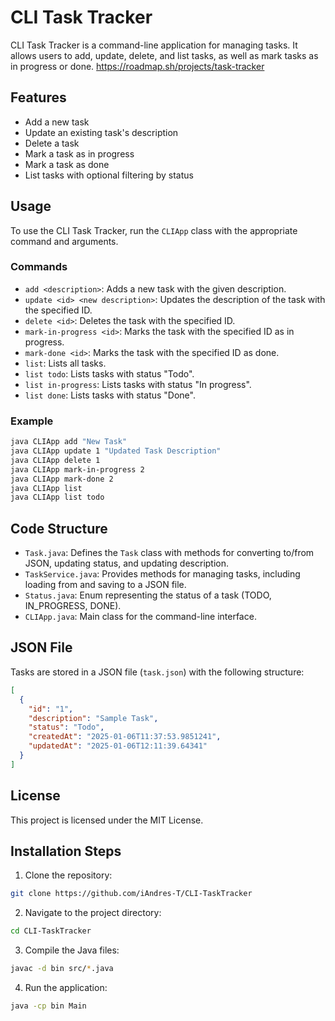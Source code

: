 # CLI Task Tracker

CLI Task Tracker is a command-line application for managing tasks. It allows users to add, update, delete, and list tasks, as well as mark tasks as in progress or done.
https://roadmap.sh/projects/task-tracker

## Features

- Add a new task
- Update an existing task's description
- Delete a task
- Mark a task as in progress
- Mark a task as done
- List tasks with optional filtering by status

## Usage

To use the CLI Task Tracker, run the `CLIApp` class with the appropriate command and arguments.

### Commands

- `add <description>`: Adds a new task with the given description.
- `update <id> <new description>`: Updates the description of the task with the specified ID.
- `delete <id>`: Deletes the task with the specified ID.
- `mark-in-progress <id>`: Marks the task with the specified ID as in progress.
- `mark-done <id>`: Marks the task with the specified ID as done.
- `list`: Lists all tasks.
- `list todo`: Lists tasks with status "Todo".
- `list in-progress`: Lists tasks with status "In progress".
- `list done`: Lists tasks with status "Done".

### Example

```sh
java CLIApp add "New Task"
java CLIApp update 1 "Updated Task Description"
java CLIApp delete 1
java CLIApp mark-in-progress 2
java CLIApp mark-done 2
java CLIApp list
java CLIApp list todo
```

## Code Structure

- `Task.java`: Defines the `Task` class with methods for converting to/from JSON, updating status, and updating description.
- `TaskService.java`: Provides methods for managing tasks, including loading from and saving to a JSON file.
- `Status.java`: Enum representing the status of a task (TODO, IN_PROGRESS, DONE).
- `CLIApp.java`: Main class for the command-line interface.

## JSON File

Tasks are stored in a JSON file (`task.json`) with the following structure:

```json
[
  {
    "id": "1",
    "description": "Sample Task",
    "status": "Todo",
    "createdAt": "2025-01-06T11:37:53.9851241",
    "updatedAt": "2025-01-06T12:11:39.64341"
  }
]
```

## License
This project is licensed under the MIT License.

## Installation Steps

1. Clone the repository:
  ```sh
  git clone https://github.com/iAndres-T/CLI-TaskTracker
  ```

2. Navigate to the project directory:
  ```sh
  cd CLI-TaskTracker
  ```

3. Compile the Java files:
  ```sh
  javac -d bin src/*.java
  ```

4. Run the application:
  ```sh
  java -cp bin Main
  ```